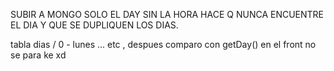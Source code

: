 SUBIR A MONGO SOLO EL DAY SIN LA HORA
HACE Q NUNCA ENCUENTRE EL DIA Y QUE SE
DUPLIQUEN LOS DIAS.

tabla dias / 0 - lunes ... etc , despues comparo con getDay() en el front no se para ke xd
